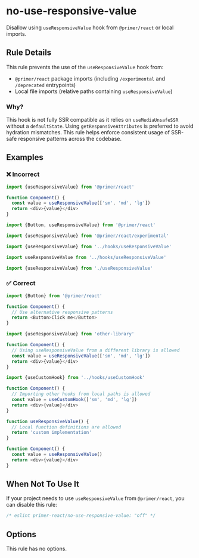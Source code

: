 # no-use-responsive-value

Disallow using `useResponsiveValue` hook from `@primer/react` or local imports.

## Rule Details

This rule prevents the use of the `useResponsiveValue` hook from:

- `@primer/react` package imports (including `/experimental` and `/deprecated` entrypoints)
- Local file imports (relative paths containing `useResponsiveValue`)

### Why?

This hook is not fully SSR compatible as it relies on `useMediaUnsafeSSR` without a `defaultState`. Using `getResponsiveAttributes` is preferred to avoid hydration mismatches. This rule helps enforce consistent usage of SSR-safe responsive patterns across the codebase.

## Examples

### ❌ Incorrect

```js
import {useResponsiveValue} from '@primer/react'

function Component() {
  const value = useResponsiveValue(['sm', 'md', 'lg'])
  return <div>{value}</div>
}
```

```js
import {Button, useResponsiveValue} from '@primer/react'
```

```js
import {useResponsiveValue} from '@primer/react/experimental'
```

```js
import {useResponsiveValue} from '../hooks/useResponsiveValue'
```

```js
import useResponsiveValue from '../hooks/useResponsiveValue'
```

```js
import {useResponsiveValue} from './useResponsiveValue'
```

### ✅ Correct

```js
import {Button} from '@primer/react'

function Component() {
  // Use alternative responsive patterns
  return <Button>Click me</Button>
}
```

```js
import {useResponsiveValue} from 'other-library'

function Component() {
  // Using useResponsiveValue from a different library is allowed
  const value = useResponsiveValue(['sm', 'md', 'lg'])
  return <div>{value}</div>
}
```

```js
import {useCustomHook} from '../hooks/useCustomHook'

function Component() {
  // Importing other hooks from local paths is allowed
  const value = useCustomHook(['sm', 'md', 'lg'])
  return <div>{value}</div>
}
```

```js
function useResponsiveValue() {
  // Local function definitions are allowed
  return 'custom implementation'
}

function Component() {
  const value = useResponsiveValue()
  return <div>{value}</div>
}
```

## When Not To Use It

If your project needs to use `useResponsiveValue` from `@primer/react`, you can disable this rule:

```js
/* eslint primer-react/no-use-responsive-value: "off" */
```

## Options

This rule has no options.
